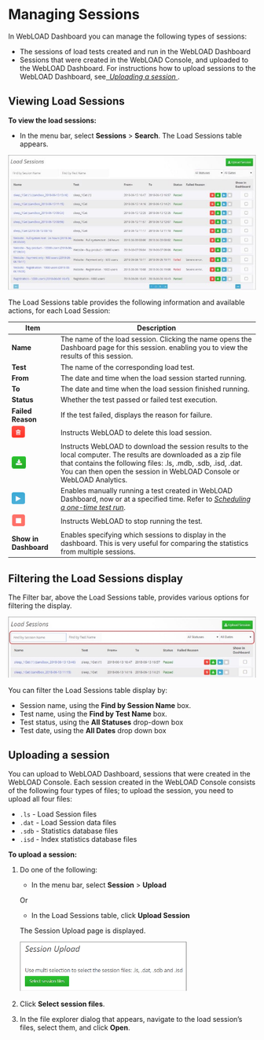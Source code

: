 

# Managing Sessions

In WebLOAD Dashboard you can manage the following types of sessions: 

- The sessions of load tests created and run in the WebLOAD Dashboard 
- Sessions that were created in the WebLOAD Console, and uploaded to the WebLOAD Dashboard. For instructions how to upload sessions to the WebLOAD Dashboard, see[` `*Uploading a session* ](#uploading-a-session). 



## Viewing Load Sessions

**To view the load sessions:** 

- In the menu bar, select **Sessions** > **Search**. The Load Sessions table appears. 
<a name="load_sessions_page"></a>

![Load Sessions page ](../images/load_sessions_page.jpeg)



The Load Sessions table provides the following information and available actions, for each Load Session: 

| **Item**                                              | **Description**                                              |
| ----------------------------------------------------- | ------------------------------------------------------------ |
| **Name**                                              | The name of the load  session.  Clicking the name opens the Dashboard page  for this session. enabling you to view the results of this session. |
| **Test**                                              | The name of the corresponding load test.                     |
| **From**                                              | The date and time when the  load session started running.    |
| **To**                                                | The date and time when the  load session finished running.   |
| **Status**                                            | Whether the test passed or failed test  execution.           |
| **Failed  Reason**                                    | If the test failed, displays the reason for  failure.        |
| ![button - delete test](../images/delete_load_test.png) | Instructs WebLOAD to  delete this load session.              |
| ![download session](../images/download_sessions.png)    | Instructs WebLOAD  to download the session results to the local  computer. The results are downloaded as a zip file that contains the  following files: .ls, .mdb, .sdb, .isd, .dat.  You can then open  the session in WebLOAD Console or  WebLOAD Analytics. |
| ![run load tests](../images/run_load_test.png)          | Enables manually running a  test created in WebLOAD Dashboard,  now or at a specified time. Refer to [*Scheduling a one-time test run*](manage_tests.md#scheduling-a-one-time-test-run). |
| ![button - stop test](../images/stop_test_run.png)      | Instructs WebLOAD to stop  running the test.                 |
| **Show  in Dashboard**                                | Enables specifying which  sessions to display in the dashboard. This is very useful for comparing the  statistics from multiple sessions. |



## Filtering the Load Sessions display

The Filter bar, above the Load Sessions table, provides various options for filtering the display. 

![Options for filtering the Load Sessions list](../images/load_sessions_filtering_options.jpeg)



You can filter the Load Sessions table display by: 

   - Session name, using the **Find by Session Name** box. 
   - Test name, using the **Find by Test Name** box. 
   - Test status, using the **All Statuses** drop-down box 
   - Test date, using the **All Dates** drop down box 



## Uploading a session

You can upload to WebLOAD Dashboard, sessions that were created in the WebLOAD Console. Each session created in the WebLOAD Console consists of the following four types of files; to upload the session, you need to upload all four files: 

- ```.ls``` - Load Session files 
- ```.dat``` - Load Session data files 
- ```.sdb``` - Statistics database files 
- ```.isd``` - Index statistics database files 



**To upload a session:** 

1. Do one of the following: 

     - In the menu bar, select **Session** > **Upload** 

     Or 

     - In the Load Sessions table, click **Upload Session** 

     The Session Upload page is displayed. 

     ![session upload page](../images/session_upload.png)

1. Click **Select session files**. 

1. In the file explorer dialog that appears, navigate to the load session’s files, select them, and click **Open**.